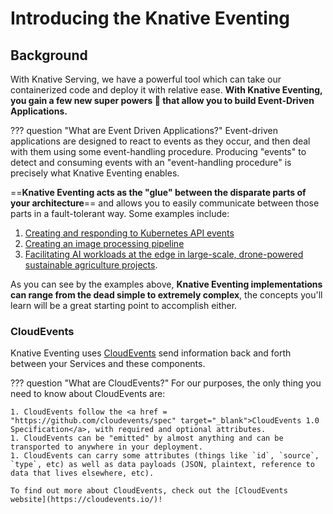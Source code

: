 # Introducing the Knative Eventing

## Background
With Knative Serving, we have a powerful tool which can take our containerized code and deploy it with relative ease. **With Knative Eventing, you gain a few new super powers :rocket: that allow you to build Event-Driven Applications.**

??? question "What are Event Driven Applications?"
    Event-driven applications are designed to react to events as they occur, and then deal with them using some event-handling procedure. Producing "events" to detect and consuming events with an "event-handling procedure" is precisely what Knative Eventing enables.

==**Knative Eventing acts as the "glue" between the disparate parts of your architecture**== and allows you to easily communicate between those parts in a fault-tolerant way. Some examples include:

1. [Creating and responding to Kubernetes API events](../../eventing/sources/apiserversource/)
1. [Creating an image processing pipeline](https://www.youtube.com/watch?v=DrmOpjAunlQ)
1. [Facilitating AI workloads at the edge in large-scale, drone-powered sustainable agriculture projects](https://www.youtube.com/watch?v=lVfJ5WEQ5_s).

As you can see by the examples above, **Knative Eventing implementations can range from the dead simple to extremely complex**, the concepts you'll learn will be a great starting point to accomplish either.

### CloudEvents
Knative Eventing uses <a href="https://github.com/cloudevents/spec/blob/master/primer.md" target="blank_">CloudEvents</a> send information back and forth between your Services and these components.

??? question "What are CloudEvents?"
    For our purposes, the only thing you need to know about CloudEvents are:

    1. CloudEvents follow the <a href = "https://github.com/cloudevents/spec" target="_blank">CloudEvents 1.0 Specification</a>, with required and optional attributes.
    1. CloudEvents can be "emitted" by almost anything and can be transported to anywhere in your deployment.  
    1. CloudEvents can carry some attributes (things like `id`, `source`, `type`, etc) as well as data payloads (JSON, plaintext, reference to data that lives elsewhere, etc).

    To find out more about CloudEvents, check out the [CloudEvents website](https://cloudevents.io/)!
